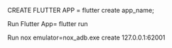 CREATE FLUTTER APP  = flutter create app_name;

Run Flutter App= flutter run

Run nox emulator=nox_adb.exe create 127.0.0.1:62001

